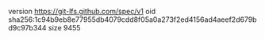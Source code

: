 version https://git-lfs.github.com/spec/v1
oid sha256:1c94b9eb8e77955db4079cdd8f05a0a273f2ed4156ad4aeef2d679bd9c97b344
size 9455
